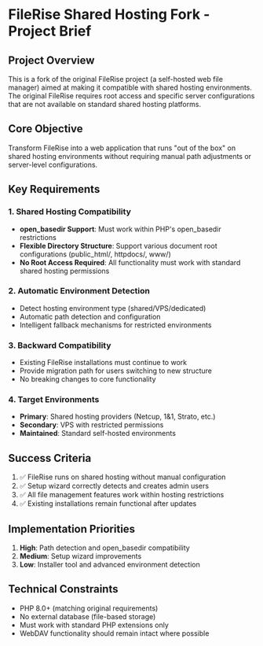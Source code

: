 # FileRise Shared Hosting Fork - Project Brief

## Project Overview
This is a fork of the original FileRise project (a self-hosted web file manager) aimed at making it compatible with shared hosting environments. The original FileRise requires root access and specific server configurations that are not available on standard shared hosting platforms.

## Core Objective
Transform FileRise into a web application that runs "out of the box" on shared hosting environments without requiring manual path adjustments or server-level configurations.

## Key Requirements

### 1. Shared Hosting Compatibility
- **open_basedir Support**: Must work within PHP's open_basedir restrictions
- **Flexible Directory Structure**: Support various document root configurations (public_html/, httpdocs/, www/)
- **No Root Access Required**: All functionality must work with standard shared hosting permissions

### 2. Automatic Environment Detection
- Detect hosting environment type (shared/VPS/dedicated)
- Automatic path detection and configuration
- Intelligent fallback mechanisms for restricted environments

### 3. Backward Compatibility
- Existing FileRise installations must continue to work
- Provide migration path for users switching to new structure
- No breaking changes to core functionality

### 4. Target Environments
- **Primary**: Shared hosting providers (Netcup, 1&1, Strato, etc.)
- **Secondary**: VPS with restricted permissions
- **Maintained**: Standard self-hosted environments

## Success Criteria
1. ✅ FileRise runs on shared hosting without manual configuration
2. ✅ Setup wizard correctly detects and creates admin users
3. ✅ All file management features work within hosting restrictions
4. ✅ Existing installations remain functional after updates

## Implementation Priorities
1. **High**: Path detection and open_basedir compatibility
2. **Medium**: Setup wizard improvements
3. **Low**: Installer tool and advanced environment detection

## Technical Constraints
- PHP 8.0+ (matching original requirements)
- No external database (file-based storage)
- Must work with standard PHP extensions only
- WebDAV functionality should remain intact where possible 